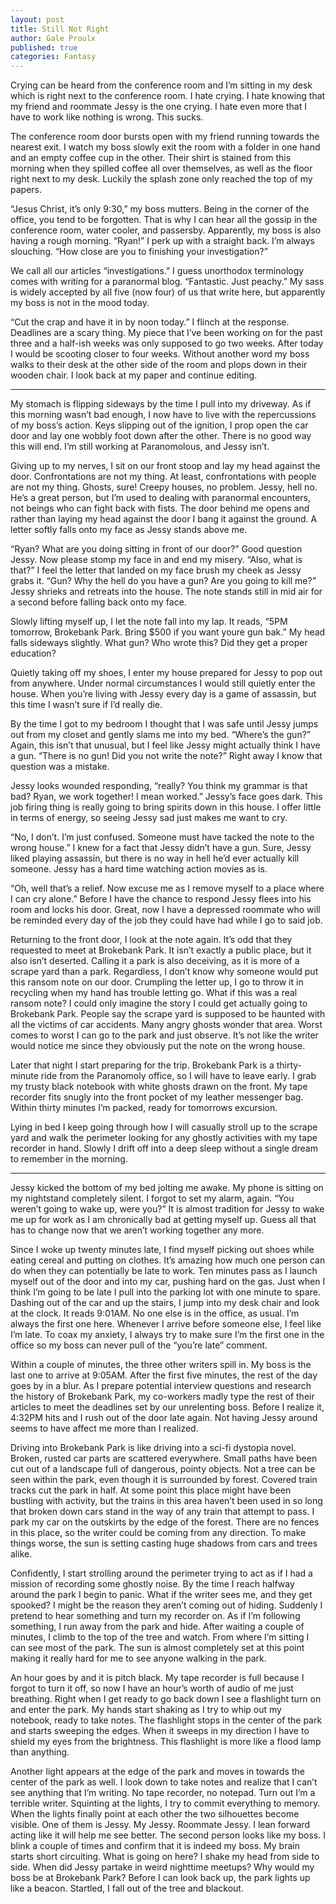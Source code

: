 ```yaml
---
layout: post
title: Still Not Right
author: Gale Proulx
published: true
categories: Fantasy
---
```

Crying can be heard from the conference room and I’m sitting in my desk which is right next to the conference room. I hate crying. I hate knowing that my friend and roommate Jessy is the one crying. I hate even more that I have to work like nothing is wrong. This sucks.

The conference room door bursts open with my friend running towards the nearest exit. I watch my boss slowly exit the room with a folder in one hand and an empty coffee cup in the other. Their shirt is stained from this morning when they spilled coffee all over themselves, as well as the floor right next to my desk. Luckily the splash zone only reached the top of my papers.

“Jesus Christ, it’s only 9:30,” my boss mutters. Being in the corner of the office, you tend to be forgotten. That is why I can hear all the gossip in the conference room, water cooler, and passersby. Apparently, my boss is also having a rough morning. “Ryan!” I perk up with a straight back. I’m always slouching. “How close are you to finishing your investigation?”

We call all our articles “investigations.” I guess unorthodox terminology comes with writing for a paranormal blog. “Fantastic. Just peachy.” My sass is widely accepted by all five (now four) of us that write here, but apparently my boss is not in the mood today.

“Cut the crap and have it in by noon today.” I flinch at the response. Deadlines are a scary thing. My piece that I’ve been working on for the past three and a half-ish weeks was only supposed to go two weeks. After today I would be scooting closer to four weeks.
Without another word my boss walks to their desk at the other side of the room and plops down in their wooden chair. I look back at my paper and continue editing.

***

My stomach is flipping sideways by the time I pull into my driveway. As if this morning wasn’t bad enough, I now have to live with the repercussions of my boss’s action. Keys slipping out of the ignition, I prop open the car door and lay one wobbly foot down after the other. There is no good way this will end. I’m still working at Paranomolous, and Jessy isn’t.

Giving up to my nerves, I sit on our front stoop and lay my head against the door. Confrontations are not my thing. At least, confrontations with people are not my thing. Ghosts, sure! Creepy houses, no problem. Jessy, hell no. He’s a great person, but I’m used to dealing with paranormal encounters, not beings who can fight back with fists.
The door behind me opens and rather than laying my head against the door I bang it against the ground. A letter softly falls onto my face as Jessy stands above me.

“Ryan? What are you doing sitting in front of our door?” Good question Jessy. Now please stomp my face in and end my misery. “Also, what is that?” I feel the letter that landed on my face brush my cheek as Jessy grabs it. “Gun? Why the hell do you have a gun? Are you going to kill me?” Jessy shrieks and retreats into the house. The note stands still in mid air for a second before falling back onto my face.

Slowly lifting myself up, I let the note fall into my lap. It reads, “5PM tomorrow, Brokebank Park. Bring $500 if you want youre gun bak.” My head falls sideways slightly. What gun? Who wrote this? Did they get a proper education?

Quietly taking off my shoes, I enter my house prepared for Jessy to pop out from anywhere. Under normal circumstances I would still quietly enter the house. When you’re living with Jessy every day is a game of assassin, but this time I wasn’t sure if I’d really die.

By the time I got to my bedroom I thought that I was safe until Jessy jumps out from my closet and gently slams me into my bed. “Where’s the gun?” Again, this isn’t that unusual, but I feel like Jessy might actually think I have a gun.
“There is no gun! Did you not write the note?” Right away I know that question was a mistake.

Jessy looks wounded responding, “really? You think my grammar is that bad? Ryan, we work together! I mean worked.” Jessy’s face goes dark. This job firing thing is really going to bring spirits down in this house. I offer little in terms of energy, so seeing Jessy sad just makes me want to cry.

“No, I don’t. I’m just confused. Someone must have tacked the note to the wrong house.” I knew for a fact that Jessy didn’t have a gun. Sure, Jessy liked playing assassin, but there is no way in hell he’d ever actually kill someone. Jessy has a hard time watching action movies as is.

“Oh, well that’s a relief. Now excuse me as I remove myself to a place where I can cry alone.” Before I have the chance to respond Jessy flees into his room and locks his door.
Great, now I have a depressed roommate who will be reminded every day of the job they could have had while I go to said job.

Returning to the front door, I look at the note again. It’s odd that they requested to meet at Brokebank Park. It isn’t exactly a public place, but it also isn’t deserted. Calling it a park is also deceiving, as it is more of a scrape yard than a park. Regardless, I don’t know why someone would put this ransom note on our door. Crumpling the letter up, I go to throw it in recycling when my hand has trouble letting go. What if this was a real ransom note? I could only imagine the story I could get actually going to Brokebank Park. People say the scrape yard is supposed to be haunted with all the victims of car accidents. Many angry ghosts wonder that area. Worst comes to worst I can go to the park and just observe. It’s not like the writer would notice me since they obviously put the note on the wrong house.

Later that night I start preparing for the trip. Brokebank Park is a thirty-minute ride from the Paranomoly office, so I will have to leave early. I grab my trusty black notebook with white ghosts drawn on the front. My tape recorder fits snugly into the front pocket of my leather messenger bag. Within thirty minutes I’m packed, ready for tomorrows excursion.

Lying in bed I keep going through how I will casually stroll up to the scrape yard and walk the perimeter looking for any ghostly activities with my tape recorder in hand. Slowly I drift off into a deep sleep without a single dream to remember in the morning.

***

Jessy kicked the bottom of my bed jolting me awake. My phone is sitting on my nightstand completely silent. I forgot to set my alarm, again. “You weren’t going to wake up, were you?” It is almost tradition for Jessy to wake me up for work as I am chronically bad at getting myself up. Guess all that has to change now that we aren’t working together any more.

Since I woke up twenty minutes late, I find myself picking out shoes while eating cereal and putting on clothes. It’s amazing how much one person can do when they can potentially be late to work. Ten minutes pass as I launch myself out of the door and into my car, pushing hard on the gas. Just when I think I’m going to be late I pull into the parking lot with one minute to spare. Dashing out of the car and up the stairs, I jump into my desk chair and look at the clock. It reads 9:01AM. No one else is in the office, as usual. I’m always the first one here. Whenever I arrive before someone else, I feel like I’m late. To coax my anxiety, I always try to make sure I’m the first one in the office so my boss can never pull of the “you’re late” comment.

Within a couple of minutes, the three other writers spill in. My boss is the last one to arrive at 9:05AM. After the first five minutes, the rest of the day goes by in a blur. As I prepare potential interview questions and research the history of Brokebank Park, my co-workers madly type the rest of their articles to meet the deadlines set by our unrelenting boss. Before I realize it, 4:32PM hits and I rush out of the door late again. Not having Jessy around seems to have affect me more than I realized.

Driving into Brokebank Park is like driving into a sci-fi dystopia novel. Broken, rusted car parts are scattered everywhere. Small paths have been cut out of a landscape full of dangerous, pointy objects. Not a tree can be seen within the park, even though it is surrounded by forest. Covered train tracks cut the park in half. At some point this place might have been bustling with activity, but the trains in this area haven’t been used in so long that broken down cars stand in the way of any train that attempt to pass.
I park my car on the outskirts by the edge of the forest. There are no fences in this place, so the writer could be coming from any direction. To make things worse, the sun is setting casting huge shadows from cars and trees alike.

Confidently, I start strolling around the perimeter trying to act as if I had a mission of recording some ghostly noise. By the time I reach halfway around the park I begin to panic. What if the writer sees me, and they get spooked? I might be the reason they aren’t coming out of hiding. Suddenly I pretend to hear something and turn my recorder on. As if I’m following something, I run away from the park and hide. After waiting a couple of minutes, I climb to the top of the tree and watch. From where I’m sitting I can see most of the park. The sun is almost completely set at this point making it really hard for me to see anyone walking in the park.

An hour goes by and it is pitch black. My tape recorder is full because I forgot to turn it off, so now I have an hour’s worth of audio of me just breathing. Right when I get ready to go back down I see a flashlight turn on and enter the park. My hands start shaking as I try to whip out my notebook, ready to take notes. The flashlight stops in the center of the park and starts sweeping the edges. When it sweeps in my direction I have to shield my eyes from the brightness. This flashlight is more like a flood lamp than anything.

Another light appears at the edge of the park and moves in towards the center of the park as well. I look down to take notes and realize that I can’t see anything that I’m writing. No tape recorder, no notepad. Turn out I’m a terrible writer.
Squinting at the lights, I try to commit everything to memory. When the lights finally point at each other the two silhouettes become visible. One of them is Jessy. My Jessy. Roommate Jessy. I lean forward acting like it will help me see better. The second person looks like my boss. I blink a couple of times and confirm that it is indeed my boss.
My brain starts short circuiting. What is going on here? I shake my head from side to side. When did Jessy partake in weird nighttime meetups? Why would my boss be at Brokebank Park? Before I can look back up, the park lights up like a beacon. Startled, I fall out of the tree and blackout.
